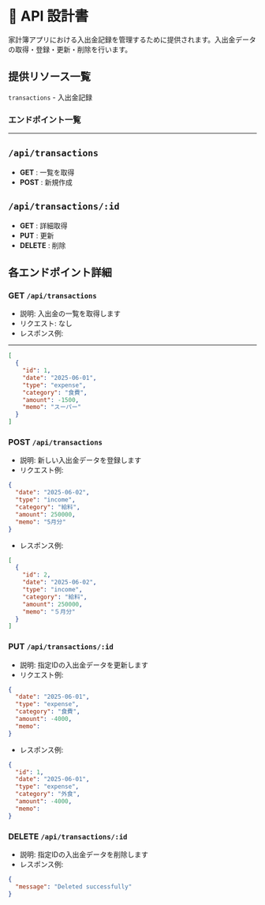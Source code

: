 # 📘 API 設計書
家計簿アプリにおける入出金記録を管理するために提供されます。入出金データの取得・登録・更新・削除を行います。


##  提供リソース一覧

`transactions` - 入出金記録

### エンドポイント一覧
---
## `/api/transactions`

- **GET** : 一覧を取得  
- **POST** : 新規作成

## `/api/transactions/:id`

- **GET** : 詳細取得  
- **PUT** : 更新  
- **DELETE** : 削除


##  各エンドポイント詳細
### GET `/api/transactions`

- 説明: 入出金の一覧を取得します
- リクエスト: なし
- レスポンス例:
---
```json
[
  {
    "id": 1,
    "date": "2025-06-01",
    "type": "expense",
    "category": "食費",
    "amount": -1500,
    "memo": "スーパー"
  }
]
```


### POST `/api/transactions`
- 説明: 新しい入出金データを登録します
- リクエスト例:
```json
{
  "date": "2025-06-02",
  "type": "income",
  "category": "給料",
  "amount": 250000,
  "memo": "5月分"
}
```
- レスポンス例:
```json
[
  {
    "id": 2,
    "date": "2025-06-02",
    "type": "income",
    "category": "給料",
    "amount": 250000,
    "memo": "５月分"
  }
]
```
### PUT `/api/transactions/:id`
- 説明: 指定IDの入出金データを更新します
- リクエスト例:
```json
{
  "date": "2025-06-01",
  "type": "expense",
  "category": "食費",
  "amount": -4000,
  "memo": 
}
```
- レスポンス例:
```json
{
  "id": 1,
  "date": "2025-06-01",
  "type": "expense",
  "category": "外食",
  "amount": -4000,
  "memo":
}
```

### DELETE `/api/transactions/:id`
- 説明: 指定IDの入出金データを削除します
- レスポンス例:
```json
{
  "message": "Deleted successfully"
}
```
